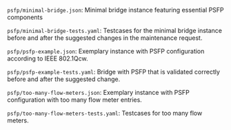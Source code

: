 <!--
SPDX-FileCopyrightText: 2024 Linutronix GmbH
SPDX-License-Identifier: 0BSD
-->

`psfp/minimal-bridge.json`: Minimal bridge instance featuring essential PSFP components

`psfp/minimal-bridge-tests.yaml`: Testcases for the minimal bridge instance before and after the suggested changes in the maintenance request.

`psfp/psfp-example.json`: Exemplary instance with PSFP configuration according to IEEE 802.1Qcw.

`psfp/psfp-example-tests.yaml`: Bridge with PSFP that is validated correctly before and after the suggested change.

`psfp/too-many-flow-meters.json`: Exemplary instance with PSFP configuration with too many flow meter entries.

`psfp/too-many-flow-meters-tests.yaml`: Testcases for too many flow meters.

